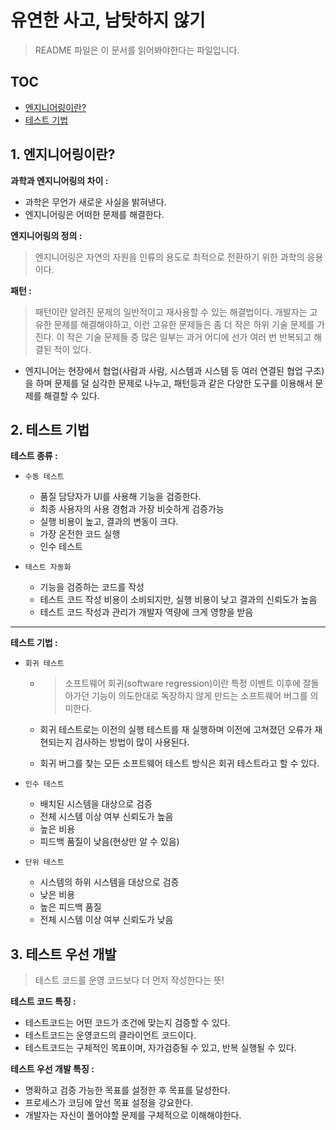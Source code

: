 # 유연한 사고, 남탓하지 않기

> README 파일은 이 문서를 읽어봐야한다는 파일입니다.

## TOC

- [엔지니어링이란?](#1-엔지니어링이란)
- [테스트 기법](#2-테스트-기법)

## 1. 엔지니어링이란?

**과학과 엔지니어링의 차이 :**

- 과학은 무언가 새로운 사실을 밝혀낸다.
- 엔지니어링은 어떠한 문제를 해결한다.

**엔지니어링의 정의 :**

> 엔지니어링은 자연의 자원을 인류의 용도로 최적으로 전환하기 위한 과학의 응용이다.

**패턴 :**

> 패턴이란 알려진 문제의 일반적이고 재사용할 수 있는 해결법이다. 개발자는 고유한 문제를 해결해야하고, 이런 고유한 문제들은 좀 더 작은 하위 기술 문제를 가진다. 이 작은 기술 문제들 중 많은 일부는 과거 어디에 선가 여러 번 반복되고 해결된 적이 있다.

- 엔지니어는 현장에서 협업(사람과 사람, 시스템과 시스템 등 여러 연결된 협업 구조)을 하며 문제를 덜 심각한 문제로 나누고, 패턴등과 같은 다양한 도구를 이용해서 문제를 해결할 수 있다.

## 2. 테스트 기법

**테스트 종류 :**

- `수동 테스트`

  - 품질 담당자가 UI를 사용해 기능을 검증한다.
  - 최종 사용자의 사용 경험과 가장 비슷하게 검증가능
  - 실행 비용이 높고, 결과의 변동이 크다.
  - 가장 온전한 코드 실행
  - 인수 테스트

- `테스트 자동화`

  - 기능을 검증하는 코드를 작성
  - 테스트 코드 작성 비용이 소비되지만, 실행 비용이 낮고 결과의 신뢰도가 높음
  - 테스트 코드 작성과 관리가 개발자 역량에 크게 영향을 받음

---

**테스트 기법 :**

- `회귀 테스트`

  - > 소프트웨어 회귀(software regression)이란 특정 이벤트 이후에 잘돌아가던 기능이 의도한대로 독장하지 않게 만드는 소프트웨어 버그를 의미한다.

  - 회귀 테스트로는 이전의 실행 테스트를 재 실행하며 이전에 고쳐졌던 오류가 재현되는지 검사하는 방법이 많이 사용된다.
  - 회귀 버그를 찾는 모든 소프트웨어 테스트 방식은 회귀 테스트라고 할 수 있다.

- `인수 테스트`

  - 배치된 시스템을 대상으로 검증
  - 전체 시스템 이상 여부 신뢰도가 높음
  - 높은 비용
  - 피드백 품질이 낮음(현상만 알 수 있음)

- `단위 테스트`
  - 시스템의 하위 시스템을 대상으로 검증
  - 낮은 비용
  - 높은 피드백 품질
  - 전체 시스템 이상 여부 신뢰도가 낮음

## 3. 테스트 우선 개발

> 테스트 코드를 운영 코드보다 더 먼저 작성한다는 뜻!

**테스트 코드 특징 :**

- 테스트코드는 어떤 코드가 조건에 맞는지 검증할 수 있다.
- 테스트코드는 운영코드의 클라이언트 코드이다.
- 테스트코드는 구체적인 목표이며, 자가검증될 수 있고, 반복 실행될 수 있다.

**테스트 우선 개발 특징 :**

- 명확하고 검증 가능한 목표를 설정한 후 목표를 달성한다.
- 프로세스가 코딩에 앞선 목표 설정을 강요한다.
- 개발자는 자신이 풀어야할 문제를 구체적으로 이해해야한다.
